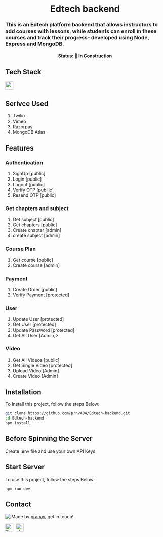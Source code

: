 <h1 align="center">
	Edtech backend
</h1>

<h3>
 This is an Edtech  platform  backend that allows instructors to add courses with lessons, while students can enroll in these courses and track their progress- developed using Node, Express and MongoDB.
</h3>

<h4 align="center">
	Status: 🚧 In Construction
</h4>

## Tech Stack

<img src="https://img.shields.io/badge/Nodejs-05122A?style=flat&logo=node.js" alt="nodejs Badge" height="25">&nbsp;

## Serivce Used

<ol>
	<li>Twilio</li>
	<li>Vimeo</li>
	<li>Razorpay</li>
	<li> MongoDB Atlas</li>
</ol>

## Features

<h3>Authentication</h3>
<ol>
   	<li>SignUp [public]</li>
	<li>Login [public]</li>
	<li>Logout [public]</li>
	<li>Verify OTP [publiic]</li>
	<li>Resend OTP [public]</li>
</ol>

<h3>Get chapters and subject</h3>
<ol>
   	<li>Get subject [public]</li>
	<li>Get chapters [public]</li>
	<li>Create chapter [admin]</li>
	<li>create subject [admin]</li>
</ol>

<h3>Course Plan</h3>
<ol>
   	<li>Get course [public]</li>
	<li>Create course [admin]</li>
</ol>

<h3>Payment</h1>
<ol>
   	<li>Create Order [public]</li>
	<li>Verify Payment [protected]</li>
</ol>

<h3>User</h3>
<ol>
   	<li> Update User [protected]</li>
	<li>Get User [protected]</li>
	<li> Update Password [protected]</li>
	<li> Get All User [Admin]>
</ol>

<h3>Video</h3>
<ol>
   	<li> Get All Videos [public]</li>
	<li>Get Single Video [protected]</li>
	<li> Upload Video [Admin]</li>
	<li> Create Video [Admin]</li>
</ol>

## Installation

To Install this project, follow the steps Below:

```bash
git clone https://github.com/prnv404/Edtech-backend.git
cd Edtech-backend
npm install
```

## Before Spinning the Server

Create .env file and use your own API Keys

## Start Server

To use this project, follow the steps Below:

```bash
npm run dev
```

## Contact

<img align="left" src="https://avatars.githubusercontent.com/prnv404?size=100">

Made by [pranav](https://github.com/prnv404), get in touch!

<a href="mailto:pranavofficial404@gmail.com" target="_blank"><img src="https://img.shields.io/badge/Email-D14836?style=flat&logo=gmail&logoColor=white" alt="Email Badge" height="25"></a>&nbsp;
<a href="https://www.linkedin.com/in/pranav s" target="_blank"><img src="https://img.shields.io/badge/Linkedin-0077B5?style=flat&logo=linkedin&logoColor=white" alt="LinkedIn Badge" height="25"></a>&nbsp;

<br clear="left"/>

